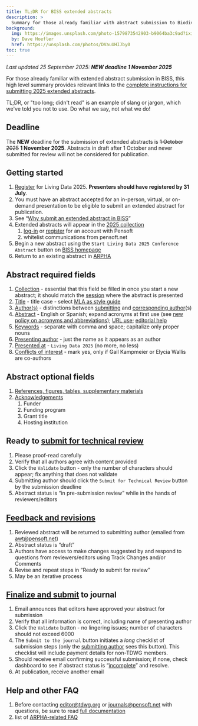 ```yaml
---
title: TL;DR for BISS extended abstracts
description: >
  Summary for those already familiar with abstract submission to Biodiversity Information Science & Standards (BISS) for Living Data 2025.
background:
  img: https://images.unsplash.com/photo-1579873542903-b9064ba3c9ad?ixid=MnwxMjA3fDB8MHxwaG90by1wYWdlfHx8fGVufDB8fHx8&ixlib=rb-1.2.1&auto=format&fit=crop&w=2550&q=80
  by: Dave Hoefler
  href: https://unsplash.com/photos/DVauUHIJby0
toc: true
---
```



_Last updated 25 September 2025: **NEW deadline 1 November 2025**_

For those already familiar with extended abstract submission in BISS, this high level summary provides relevant links to the [complete instructions for submitting 2025 extended abstracts](https://www.tdwg.org/conferences/2025/biss-abstract-submission/). 

TL;DR, or "too long; didn't read" is an example of slang or jargon, which we've told you not to use. Do what we say, not what we do! 

## Deadline

The **NEW** deadline for the submission of extended abstracts is ~~1 October 2025~~ **1 November 2025**. Abstracts in draft after 1 October and never submitted for review will not be considered for publication.

## Getting started

1. [Register](https://livingdata2025.com/registration.html) for Living Data 2025\. **Presenters should have registered by 31 July**.  
2. You must have an abstract accepted for an in-person, virtual, or on-demand presentation to be eligible to submit an extended abstract for publication.  
3. See “[Why submit an extended abstract in BISS](https://www.tdwg.org/conferences/2025/why-extended-abstract/)”  
4. Extended abstracts will appear in the [2025 collection](https://biss.pensoft.net/collection/516/) 
   1. [log-in](https://biss.pensoft.net/login.php?redirurl=%2F) or [register](https://pensoft.net/register.php?register=1&gotourl=biss.pensoft.net%2F) for an account with Pensoft  
   2. whitelist communications from pensoft.net  
5. Begin a new abstract using the `Start Living Data 2025 Conference Abstract` button on [BISS homepage](https://biss.pensoft.net/)  
6. Return to an existing abstract in [ARPHA](https://arpha.pensoft.net/)

## Abstract required fields

1. [Collection](https://www.tdwg.org/conferences/2025/biss-abstract-submission/#collection) \- essential that this field be filled in once you start a new abstract; it should match the [session](https://livingdata2025.com/sessions.html) where the abstract is presented  
2. [Title](https://www.tdwg.org/conferences/2025/biss-abstract-submission/#title) \- title case \- select [MLA as style guide](https://titlecaseconverter.com/)  
3. [Author(s)](https://www.tdwg.org/conferences/2025/biss-abstract-submission/#authors) \- distinctions between [submitting](https://www.tdwg.org/conferences/2025/biss-abstract-submission/#submitting-author) and [corresponding author](https://www.tdwg.org/conferences/2025/biss-abstract-submission/#corresponding-author)(s)  
4. [Abstract](https://www.tdwg.org/conferences/2025/biss-abstract-submission/#abstract) \- English or Spanish; expand acronyms at first use (see [new policy on acronyms and abbreviations](https://www.tdwg.org/conferences/2025/biss-abstract-submission/#acronyms-and-abbreviations)); [URL use](https://www.tdwg.org/conferences/2025/biss-abstract-submission/#hyperlinks-and-endnotes); [editorial help](https://www.tdwg.org/conferences/2024/biss-abstract-submission/#editorial-help)  
5. [Keywords](https://www.tdwg.org/conferences/2025/biss-abstract-submission/#keywords) \- separate with comma and space; capitalize only proper nouns  
6. [Presenting author](https://www.tdwg.org/conferences/2025/biss-abstract-submission/#presenting-author) \- just the name as it appears as an author  
7. [Presented at](https://www.tdwg.org/conferences/2025/biss-abstract-submission/#presented-at) \- `Living Data 2025` (no more, no less)  
8. [Conflicts of interest](https://www.tdwg.org/conferences/2025/biss-abstract-submission/#required-fields) \- mark yes, only if Gail Kampmeier or Elycia Wallis are co-authors

## Abstract optional fields

1. [References, figures, tables, supplementary materials](https://www.tdwg.org/conferences/2025/biss-abstract-submission/#refs-figs-supplementary)  
2. [Acknowledgements](https://www.tdwg.org/conferences/2025/biss-abstract-submission/#acknowledgements)  
   1. Funder  
   2. Funding program  
   3. Grant title  
   4. Hosting institution

## Ready to [submit for technical review](https://www.tdwg.org/conferences/2025/biss-abstract-submission/#submit-for-technical-review)

1. Please proof-read carefully  
2. Verify that all authors agree with content provided  
3. Click the  `Validate` button \- only the number of characters should appear; fix anything that does not validate  
4. Submitting author should click the `Submit for Technical Review` button by the submission deadline  
5. Abstract status is “in pre-submission review” while in the hands of reviewers/editors

## [Feedback and revisions](https://www.tdwg.org/conferences/2025/biss-abstract-submission/#feedback-and-revisions)

1. Reviewed abstract will be returned to submitting author (emailed from awt@pensoft.net)  
2. Abstract status is “draft”  
3. Authors have access to make changes suggested by and respond to questions from reviewers/editors using Track Changes and/or Comments  
4. Revise and repeat steps in “Ready to submit for review”  
5. May be an iterative process

## [Finalize and submit](https://www.tdwg.org/conferences/2025/biss-abstract-submission/#finalize-and-submit-to-journal) to journal

1. Email announces that editors have approved your abstract for submission  
2. Verify that all information is correct, including name of presenting author  
3. Click the `Validate` button \- no lingering issues; number of characters should not exceed 6000  
4. The `Submit to the journal` button initiates a *long* checklist of submission steps (only the [submitting author](https://www.tdwg.org/conferences/2025/biss-abstract-submission/#submitting-author) sees this button). This checklist will include payment details for non-TDWG members.  
5. Should receive email confirming successful submission; if none, check dashboard to see if abstract status is “[incomplete](https://www.tdwg.org/conferences/2025/biss-abstract-submission/#incomplete-submission)” and resolve.  
6. At publication, receive another email

## Help and other FAQ

1. Before contacting editor@tdwg.org or journals@pensoft.net with questions, be sure to read [full documentation](https://www.tdwg.org/conferences/2025/biss-abstract-submission/)  
2. list of [ARPHA-related FAQ](https://www.tdwg.org/conferences/2025/biss-abstract-submission/#arpha-related-faqs)
